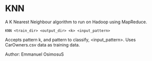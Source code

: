 KNN
===============

A K Nearest Neighbour algorithm to run on Hadoop using MapReduce.


    KNN <train_dir> <output_dir> <k> <input_pattern>

Accepts pattern k, and pattern to classify, <input_pattern>. Uses CarOwners.csv data as training data.

Author: Emmanuel OsimosuS